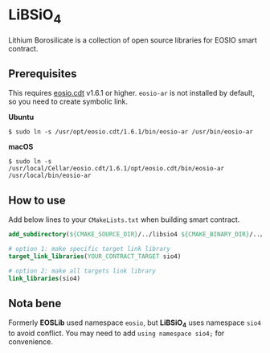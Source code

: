 # LiBSiO<sub>4</sub>

Lithium Borosilicate is a collection of open source libraries for EOSIO smart contract.

## Prerequisites

This requires [eosio.cdt](https://github.com/EOSIO/eosio.cdt) v1.6.1 or higher. `eosio-ar` is not installed by default, so you need to create symbolic link.

__Ubuntu__

``` console
$ sudo ln -s /usr/opt/eosio.cdt/1.6.1/bin/eosio-ar /usr/bin/eosio-ar
```

__macOS__

``` console
$ sudo ln -s /usr/local/Cellar/eosio.cdt/1.6.1/opt/eosio.cdt/bin/eosio-ar /usr/local/bin/eosio-ar
```

## How to use

Add below lines to your `CMakeLists.txt` when building smart contract.

``` cmake
add_subdirectory(${CMAKE_SOURCE_DIR}/../libsio4 ${CMAKE_BINARY_DIR}/../libsio4)

# option 1: make specific target link library
target_link_libraries(YOUR_CONTRACT_TARGET sio4)

# option 2: make all targets link library
link_libraries(sio4)
```

## Nota bene

Formerly __EOSLib__ used namespace `eosio`, but __LiBSiO<sub>4</sub>__ uses namespace `sio4` to avoid conflict. You may need to add `using namespace sio4;` for convenience.
